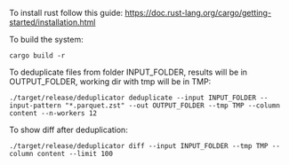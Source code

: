 To install rust follow this guide:
https://doc.rust-lang.org/cargo/getting-started/installation.html


To build the system:
```
cargo build -r
```

To deduplicate files from folder INPUT_FOLDER, results will be in OUTPUT_FOLDER, working dir with tmp will be in TMP:
```
./target/release/deduplicator deduplicate --input INPUT_FOLDER --input-pattern "*.parquet.zst" --out OUTPUT_FOLDER --tmp TMP --column content --n-workers 12
```

To show diff after deduplication:
```
./target/release/deduplicator diff --input INPUT_FOLDER --tmp TMP --column content --limit 100
```
